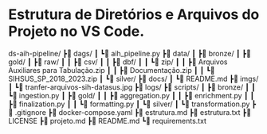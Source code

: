 # Estrutura de Diretórios e Arquivos do Projeto no VS Code.

<!-- ds-aih-pipeline
├── .gitignore
├── LICENSE
├── README.md
├── dags/
│ └── aih_pipeline.py
├── data/
│ ├── bronze/
│ ├── gold/
│ ├── raw/
│ │ ├── csv/
│ │ ├── dbf/
│ │ └── zip/
│ │ ├── Arquivos Auxiliares para Tabulação.zip
│ │ ├── Documentação.zip
│ │ └── SIHSUS_SP_2018_2023.zip
│ └── silver/
├── docker-compose.yaml
├── docs/
│ └── README.md
├── estrutura.md
├── estrutura.txt
├── imgs/
│ └── tranfer-arquivos-sih-datasus.jpg
├── logs/
├── projeto.md
├── requirements.txt
└── scripts/
├── bronze/
│ └── ingestion.py
├── gold/
│ ├── aggregation.py
│ ├── enrichment.py
│ ├── finalization.py
│ └── formatting.py
└── silver/
└── transformation.py -->

ds-aih-pipeline/
┣📂 dags/
┃ ┗📄 aih_pipeline.py
┣📂 data/
┃ ┣📂 bronze/
┃ ┣📂 gold/
┃ ┣📂 raw/
┃ ┃ ┣📂 csv/
┃ ┃ ┣📂 dbf/
┃ ┃ ┗📂 zip/
┃ ┃ ┣📄 Arquivos Auxiliares para Tabulação.zip
┃ ┃ ┣📄 Documentação.zip
┃ ┃ ┗📄 SIHSUS_SP_2018_2023.zip
┃ ┗📂 silver/
┣📂 docs/
┃ ┗📄 README.md
┣📂 imgs/
┃ ┗📄 tranfer-arquivos-sih-datasus.jpg
┣📂 logs/
┣📂 scripts/
┃ ┣📂 bronze/
┃ ┃ ┗📄 ingestion.py
┃ ┣📂 gold/
┃ ┃ ┣📄 aggregation.py
┃ ┃ ┣📄 enrichment.py
┃ ┃ ┣📄 finalization.py
┃ ┃ ┗📄 formatting.py
┃ ┗📂 silver/
┃ ┗📄 transformation.py
┣📄 .gitignore
┣📄 docker-compose.yaml
┣📄 estrutura.md
┣📄 estrutura.txt
┣📄 LICENSE
┣📄 projeto.md
┣📄 README.md
┗📄 requirements.txt
